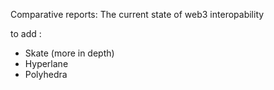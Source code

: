 Comparative reports: The current state of web3 interopability 


to add :
- Skate (more in depth)
- Hyperlane
- Polyhedra
